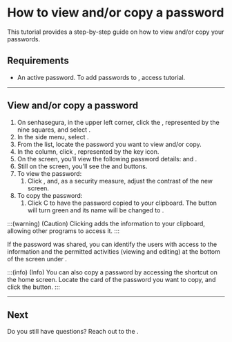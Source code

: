 # How to view and/or copy a password 

This tutorial provides a step-by-step guide on how to view and/or copy your passwords.

## Requirements

* An active password. To add passwords to , access  tutorial.

***
## View and/or copy a password

1. On senhasegura, in the upper left corner, click the , represented by the nine squares, and select .
2. In the side menu, select .
3. From the list, locate the password you want to view and/or copy.
4. In the  column, click , represented by the key icon.
5. On the  screen, you’ll view the following password details:  and .
6. Still on the  screen, you'll see the  and  buttons.
7. To view the password:
    1. Click , and, as a security measure, adjust the contrast of the new screen.
8. To copy the password:
    1. Click C to have the password copied to your clipboard. The button will turn green and its name will be changed to .


:::(warning) (Caution)
Clicking  adds the information to your clipboard, allowing other programs to access it.
:::

If the password was shared, you can identify the users with access to the information and the permitted activities (viewing and editing) at the bottom of the screen under . 


:::(info) (Info)
You can also copy a password by accessing the shortcut on the  home screen. Locate the card of the password you want to copy, and click the  button.
:::

***

## Next


Do you still have questions? Reach out to the .